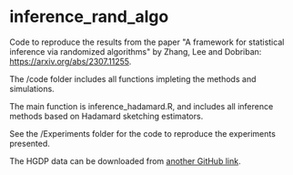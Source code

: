 # inference_rand_algo

Code to reproduce the results from the paper "A framework for statistical inference via randomized algorithms" by Zhang, Lee and Dobriban: https://arxiv.org/abs/2307.11255.

The /code folder includes all functions impleting the methods and simulations.

The main function is inference_hadamard.R, and includes all inference methods based on Hadamard sketching estimators.
   
See the /Experiments folder for the code to reproduce the experiments presented.

The HGDP data can be downloaded from [another GitHub link](https://github.com/dobriban/DPA/blob/master/Experiments/Experiment%2011%20-%20HGDP/hgdp/chr22/hgdp.txt).
